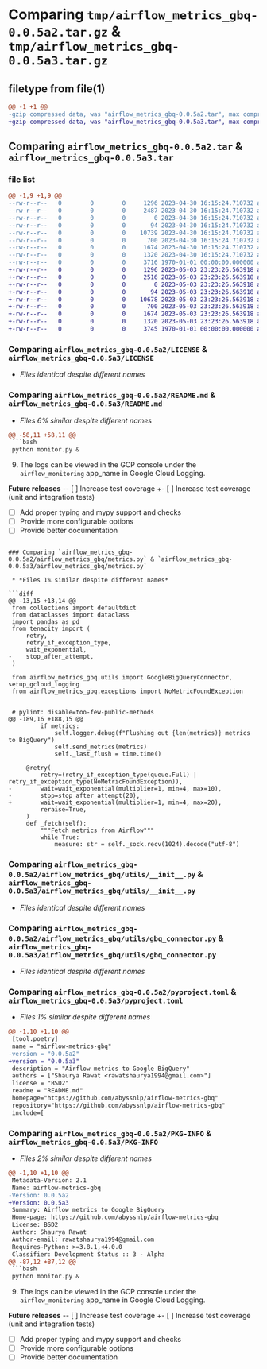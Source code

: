 # Comparing `tmp/airflow_metrics_gbq-0.0.5a2.tar.gz` & `tmp/airflow_metrics_gbq-0.0.5a3.tar.gz`

## filetype from file(1)

```diff
@@ -1 +1 @@
-gzip compressed data, was "airflow_metrics_gbq-0.0.5a2.tar", max compression
+gzip compressed data, was "airflow_metrics_gbq-0.0.5a3.tar", max compression
```

## Comparing `airflow_metrics_gbq-0.0.5a2.tar` & `airflow_metrics_gbq-0.0.5a3.tar`

### file list

```diff
@@ -1,9 +1,9 @@
--rw-r--r--   0        0        0     1296 2023-04-30 16:15:24.710732 airflow_metrics_gbq-0.0.5a2/LICENSE
--rw-r--r--   0        0        0     2487 2023-04-30 16:15:24.710732 airflow_metrics_gbq-0.0.5a2/README.md
--rw-r--r--   0        0        0        0 2023-04-30 16:15:24.710732 airflow_metrics_gbq-0.0.5a2/airflow_metrics_gbq/__init__.py
--rw-r--r--   0        0        0       94 2023-04-30 16:15:24.710732 airflow_metrics_gbq-0.0.5a2/airflow_metrics_gbq/exceptions.py
--rw-r--r--   0        0        0    10739 2023-04-30 16:15:24.710732 airflow_metrics_gbq-0.0.5a2/airflow_metrics_gbq/metrics.py
--rw-r--r--   0        0        0      700 2023-04-30 16:15:24.710732 airflow_metrics_gbq-0.0.5a2/airflow_metrics_gbq/utils/__init__.py
--rw-r--r--   0        0        0     1674 2023-04-30 16:15:24.710732 airflow_metrics_gbq-0.0.5a2/airflow_metrics_gbq/utils/gbq_connector.py
--rw-r--r--   0        0        0     1320 2023-04-30 16:15:24.710732 airflow_metrics_gbq-0.0.5a2/pyproject.toml
--rw-r--r--   0        0        0     3716 1970-01-01 00:00:00.000000 airflow_metrics_gbq-0.0.5a2/PKG-INFO
+-rw-r--r--   0        0        0     1296 2023-05-03 23:23:26.563918 airflow_metrics_gbq-0.0.5a3/LICENSE
+-rw-r--r--   0        0        0     2516 2023-05-03 23:23:26.563918 airflow_metrics_gbq-0.0.5a3/README.md
+-rw-r--r--   0        0        0        0 2023-05-03 23:23:26.563918 airflow_metrics_gbq-0.0.5a3/airflow_metrics_gbq/__init__.py
+-rw-r--r--   0        0        0       94 2023-05-03 23:23:26.563918 airflow_metrics_gbq-0.0.5a3/airflow_metrics_gbq/exceptions.py
+-rw-r--r--   0        0        0    10678 2023-05-03 23:23:26.563918 airflow_metrics_gbq-0.0.5a3/airflow_metrics_gbq/metrics.py
+-rw-r--r--   0        0        0      700 2023-05-03 23:23:26.563918 airflow_metrics_gbq-0.0.5a3/airflow_metrics_gbq/utils/__init__.py
+-rw-r--r--   0        0        0     1674 2023-05-03 23:23:26.563918 airflow_metrics_gbq-0.0.5a3/airflow_metrics_gbq/utils/gbq_connector.py
+-rw-r--r--   0        0        0     1320 2023-05-03 23:23:26.563918 airflow_metrics_gbq-0.0.5a3/pyproject.toml
+-rw-r--r--   0        0        0     3745 1970-01-01 00:00:00.000000 airflow_metrics_gbq-0.0.5a3/PKG-INFO
```

### Comparing `airflow_metrics_gbq-0.0.5a2/LICENSE` & `airflow_metrics_gbq-0.0.5a3/LICENSE`

 * *Files identical despite different names*

### Comparing `airflow_metrics_gbq-0.0.5a2/README.md` & `airflow_metrics_gbq-0.0.5a3/README.md`

 * *Files 6% similar despite different names*

```diff
@@ -58,11 +58,11 @@
 ```bash
 python monitor.py &
 ```
 9. The logs can be viewed in the GCP console under the `airflow_monitoring` app_name in Google Cloud Logging.
 
 
 **Future releases**
-- [ ] Increase test coverage
+- [ ] Increase test coverage (unit and integration tests)
 - [ ] Add proper typing and mypy support and checks
 - [ ] Provide more configurable options
 - [ ] Provide better documentation
```

### Comparing `airflow_metrics_gbq-0.0.5a2/airflow_metrics_gbq/metrics.py` & `airflow_metrics_gbq-0.0.5a3/airflow_metrics_gbq/metrics.py`

 * *Files 1% similar despite different names*

```diff
@@ -13,15 +13,14 @@
 from collections import defaultdict
 from dataclasses import dataclass
 import pandas as pd
 from tenacity import (
     retry,
     retry_if_exception_type,
     wait_exponential,
-    stop_after_attempt,
 )
 
 from airflow_metrics_gbq.utils import GoogleBigQueryConnector, setup_gcloud_logging
 from airflow_metrics_gbq.exceptions import NoMetricFoundException
 
 
 # pylint: disable=too-few-public-methods
@@ -189,16 +188,15 @@
         if metrics:
             self.logger.debug(f"Flushing out {len(metrics)} metrics to BigQuery")
             self.send_metrics(metrics)
             self._last_flush = time.time()
 
     @retry(
         retry=(retry_if_exception_type(queue.Full) | retry_if_exception_type(NoMetricFoundException)),
-        wait=wait_exponential(multiplier=1, min=4, max=10),
-        stop=stop_after_attempt(20),
+        wait=wait_exponential(multiplier=1, min=4, max=20),
         reraise=True,
     )
     def _fetch(self):
         """Fetch metrics from Airflow"""
         while True:
             measure: str = self._sock.recv(1024).decode("utf-8")
```

### Comparing `airflow_metrics_gbq-0.0.5a2/airflow_metrics_gbq/utils/__init__.py` & `airflow_metrics_gbq-0.0.5a3/airflow_metrics_gbq/utils/__init__.py`

 * *Files identical despite different names*

### Comparing `airflow_metrics_gbq-0.0.5a2/airflow_metrics_gbq/utils/gbq_connector.py` & `airflow_metrics_gbq-0.0.5a3/airflow_metrics_gbq/utils/gbq_connector.py`

 * *Files identical despite different names*

### Comparing `airflow_metrics_gbq-0.0.5a2/pyproject.toml` & `airflow_metrics_gbq-0.0.5a3/pyproject.toml`

 * *Files 1% similar despite different names*

```diff
@@ -1,10 +1,10 @@
 [tool.poetry]
 name = "airflow-metrics-gbq"
-version = "0.0.5a2"
+version = "0.0.5a3"
 description = "Airflow metrics to Google BigQuery"
 authors = ["Shaurya Rawat <rawatshaurya1994@gmail.com>"]
 license = "BSD2"
 readme = "README.md"
 homepage="https://github.com/abyssnlp/airflow-metrics-gbq"
 repository="https://github.com/abyssnlp/airflow-metrics-gbq"
 include=[
```

### Comparing `airflow_metrics_gbq-0.0.5a2/PKG-INFO` & `airflow_metrics_gbq-0.0.5a3/PKG-INFO`

 * *Files 2% similar despite different names*

```diff
@@ -1,10 +1,10 @@
 Metadata-Version: 2.1
 Name: airflow-metrics-gbq
-Version: 0.0.5a2
+Version: 0.0.5a3
 Summary: Airflow metrics to Google BigQuery
 Home-page: https://github.com/abyssnlp/airflow-metrics-gbq
 License: BSD2
 Author: Shaurya Rawat
 Author-email: rawatshaurya1994@gmail.com
 Requires-Python: >=3.8.1,<4.0.0
 Classifier: Development Status :: 3 - Alpha
@@ -87,12 +87,12 @@
 ```bash
 python monitor.py &
 ```
 9. The logs can be viewed in the GCP console under the `airflow_monitoring` app_name in Google Cloud Logging.
 
 
 **Future releases**
-- [ ] Increase test coverage
+- [ ] Increase test coverage (unit and integration tests)
 - [ ] Add proper typing and mypy support and checks
 - [ ] Provide more configurable options
 - [ ] Provide better documentation
```


